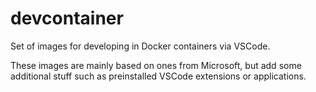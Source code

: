 # devcontainer

Set of images for developing in Docker containers via VSCode.

These images are mainly based on ones from Microsoft, but add some additional stuff such as 
preinstalled VSCode extensions or applications.
